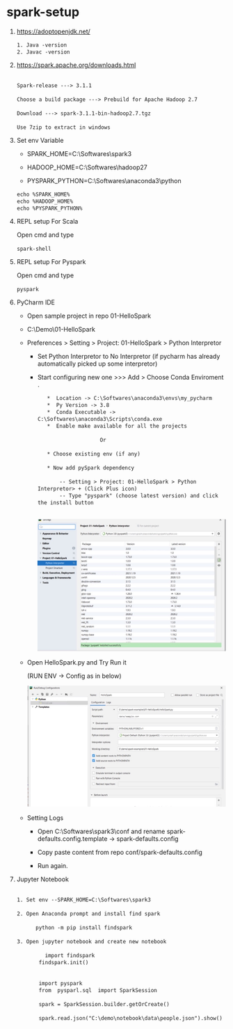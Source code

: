 # spark-setup


1.  https://adoptopenjdk.net/

      ```
	  1. Java -version
	  2. Javac -version 
	  
	  ```


2.  https://spark.apache.org/downloads.html

      ```
	 
	 Spark-release ---> 3.1.1
     
	 Choose a build package ---> Prebuild for Apache Hadoop 2.7
	 
	 Download ---> spark-3.1.1-bin-hadoop2.7.tgz
	 
	 Use 7zip to extract in windows
	 
      ```	 
	 
3.  Set env Variable
    
      - SPARK_HOME=C:\Softwares\spark3

      - HADOOP_HOME=C:\Softwares\hadoop27

      - PYSPARK_PYTHON=C:\Softwares\anaconda3\python  

      ```
	  echo %SPARK_HOME%
	  echo %HADOOP_HOME%
	  echo %PYSPARK_PYTHON%
      ```	  

4.  REPL setup For Scala 

      Open cmd and type 

      `spark-shell`

5.  REPL setup For Pyspark  
    
      Open cmd and type 

      `pyspark`	
	  
6.  PyCharm IDE 

      * Open sample project in repo 01-HelloSpark 
	   
	  * C:\Demo\01-HelloSpark
	  
	  * Preferences > Setting > Project: 01-HelloSpark > Python Interpretor 
	  
	      - Set Python Interpretor to No Interpretor (if pycharm has already automatically picked up some interpretor)
		   
		  -  Start configuring new one  >>>  Add >  Choose Conda Enviroment .
		      
			  ```
				 *  Location -> C:\Softwares\anaconda3\envs\my_pycharm
			     *  Py Version -> 3.8
			     *  Conda Executable -> C:\Softwares\anaconda3\Scripts\conda.exe
			     *  Enable make available for all the projects 
			   
			                      Or 
			   
			     * Choose existing env (if any)
			   
			     * Now add pySpark dependency 
			   
			         -- Setting > Project: 01-HelloSpark > Python Interpretor> + (Click Plus icon)
				     -- Type "pyspark" (choose latest version) and click the install button 
					  
	          ```
			  
			  ![alt text](https://github.com/IAmZero247/spark-setup/blob/main/repo_images/pycharm_setup_image1.jpg?raw=true)
			  
	  *  Open HelloSpark.py and Try Run it 
	      
		  (RUN ENV -> Config as in below) 
		  
		  
		  ![alt text](https://github.com/IAmZero247/spark-setup/blob/main/repo_images/pycharm_setup_helloworld_run_arguments.jpg?raw=true)
		 
	
      * Setting Logs
           
		   * Open C:\Softwares\spark3\conf and rename spark-defaults.config.template -> spark-defaults.config
		   
		   * Copy paste content from repo conf/spark-defaults.config 
		   
		   * Run again.
		    

7.  Jupyter Notebook 

      ```
	   
	  1. Set env --SPARK_HOME=C:\Softwares\spark3 
	  
	  2. Open Anaconda prompt and install find spark 
	       
		    python -m pip install findspark
			
	  3. Open jupyter notebook and create new notebook 

               import findspark 
			 findspark.init()
			 
			 
			 import pyspark 
			 from  pysparl.sql  import SparkSession 
			 
			 spark = SparkSession.builder.getOrCreate()
			 
			 spark.read.json("C:\demo\notebook\data\people.json").show()
			 
	  ```		 
          		  

      		   
         		 
			   
			   
			   
	  
    	
   

